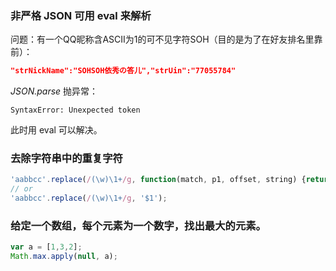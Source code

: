 ### 非严格 JSON 可用 eval 来解析
问题：有一个QQ昵称含ASCII为1的可不见字符SOH（目的是为了在好友排名里靠前）：
```json
"strNickName":"SOHSOH依秀の答儿","strUin":"77055784"
```

*JSON.parse* 抛异常：
```
SyntaxError: Unexpected token 
```

此时用 eval 可以解决。

### 去除字符串中的重复字符
```js
'aabbcc'.replace(/(\w)\1+/g, function(match, p1, offset, string) {return p1;});
// or 
'aabbcc'.replace(/(\w)\1+/g, '$1');
```

### 给定一个数组，每个元素为一个数字，找出最大的元素。
```js
var a = [1,3,2];
Math.max.apply(null, a);
```


